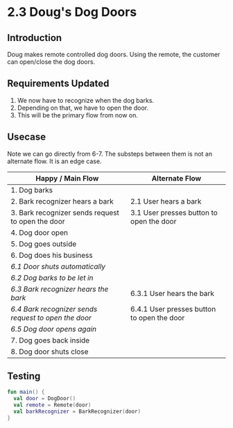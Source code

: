 # 2.3 Doug's Dog Doors

## Introduction

Doug makes remote controlled dog doors. Using the remote, the customer can open/close the dog doors.

## Requirements Updated

1. We now have to recognize when the dog barks.
2. Depending on that, we have to open the door.
3. This will be the primary flow from now on.

## Usecase

Note we can go directly from 6-7. The substeps between them is not an alternate flow. It is an edge case.

| Happy / Main Flow                                    | Alternate Flow                             |
|------------------------------------------------------|--------------------------------------------|
| 1. Dog barks                                         |                                            |
| 2. Bark recognizer hears a bark                      | 2.1 User hears a bark                      |
| 3. Bark recognizer sends request to open the door    | 3.1 User presses button to open the door   |
| 4. Dog door open                                     |                                            |
| 5. Dog goes outside                                  |                                            |
| 6. Dog does his business                             |                                            |
| _6.1 Door shuts automatically_                       |                                            |
| _6.2 Dog barks to be let in_                         |                                            |
| _6.3 Bark recognizer hears the bark_                 | 6.3.1 User hears the bark                  |
| _6.4 Bark recognizer sends request to open the door_ | 6.4.1 User presses button to open the door |
| _6.5 Dog door opens again_                           | |
| 7. Dog goes back inside                              |                                            |
| 8. Dog door shuts close                              |                                            |

## Testing

```kotlin
fun main() {
  val door = DogDoor()
  val remote = Remote(door)
  val barkRecognizer = BarkRecognizer(door)
}
```
